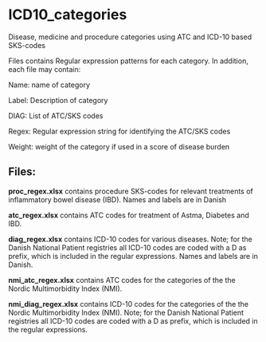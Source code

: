 # ICD10_categories
Disease, medicine and procedure categories using ATC and ICD-10 based SKS-codes

Files contains Regular expression patterns for each category. In addition, each file may contain:

Name: name of category

Label: Description of category

DIAG: List of ATC/SKS codes

Regex: Regular expression string for identifying the ATC/SKS codes

Weight: weight of the category if used in a score of disease burden


## Files:
**proc_regex.xlsx** contains procedure SKS-codes for relevant treatments of inflammatory bowel disease (IBD). Names and labels are in Danish



**atc_regex.xlsx** contains ATC codes for treatment of Astma, Diabetes and IBD.



**diag_regex.xlsx** contains ICD-10 codes for various diseases. Note; for the Danish National Patient registries all ICD-10 codes are coded with a D as prefix, which is included in the regular expressions. Names and labels are in Danish.



**nmi_atc_regex.xlsx** contains ATC codes for the categories of the the Nordic Multimorbidity Index (NMI).



**nmi_diag_regex.xlsx** contains ICD-10 codes for the categories of the the Nordic Multimorbidity Index (NMI). Note; for the Danish National Patient registries all ICD-10 codes are coded with a D as prefix, which is included in the regular expressions.


